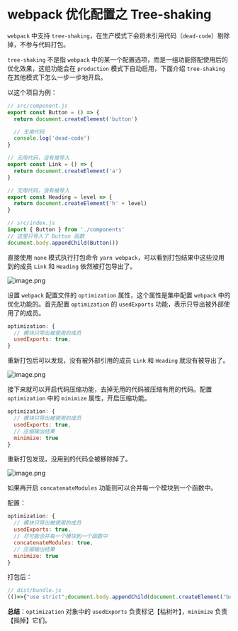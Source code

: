 # webpack 优化配置之 Tree-shaking

`webpack` 中支持 `tree-shaking`，在生产模式下会将未引用代码（`dead-code`）剔除掉，不参与代码打包。

`tree-shaking` 不是指 `webpack` 中的某一个配置选项，而是一组功能搭配使用后的优化效果，这组功能会在 `production` 模式下自动启用，下面介绍 `tree-shaking` 在其他模式下怎么一步一步地开启。

以这个项目为例：

```javascript
// src/component.js
export const Button = () => {
  return document.createElement('button')

  // 无用代码
  console.log('dead-code')
}

// 无用代码，没有被导入
export const Link = () => {
  return document.createElement('a')
}

// 无用代码，没有被导入
export const Heading = level => {
  return document.createElement('h' + level)
}
```

```javascript
// src/index.js
import { Button } from './components'
// 这里只导入了 Button 函数
document.body.appendChild(Button())
```

直接使用 `none` 模式执行打包命令 `yarn webpack`，可以看到打包结果中这些没用到的成员 `Link` 和 `Heading` 依然被打包导出了。

![image.png](https://i.loli.net/2020/11/27/DVGe1Tk6QulKg5F.png)

设置 `webpack` 配置文件的 `optimization` 属性，这个属性是集中配置 `webpack` 中的优化功能的。首先配置 `optimization` 的 `usedExports` 功能，表示只导出被外部使用了的成员。

```javascript
optimization: {
  // 模块只导出被使用的成员
  usedExports: true,
}
```

重新打包后可以发现，没有被外部引用的成员 `Link` 和 `Heading` 就没有被导出了。

![image.png](https://i.loli.net/2020/11/27/x2Q59HjglUd1uYy.png)

接下来就可以开启代码压缩功能，去掉无用的代码被压缩有用的代码。配置 `optimization` 中的 `minimize` 属性，开启压缩功能。

```javascript
optimization: {
  // 模块只导出被使用的成员
  usedExports: true,
  // 压缩输出结果
  minimize: true
}
```

重新打包发现，没用到的代码全被移除掉了。

![image.png](https://i.loli.net/2020/11/27/1KjClBZMkY6rthO.png)

如果再开启 `concatenateModules` 功能则可以合并每一个模块到一个函数中。

配置：

```javascript
optimization: {
  // 模块只导出被使用的成员
  usedExports: true,
  // 尽可能合并每一个模块到一个函数中
  concatenateModules: true,
  // 压缩输出结果
  minimize: true
}
```

打包后：

```javascript
// dist/bundle.js
(()=>{"use strict";document.body.appendChild(document.createElement("button"))})();
```

**总结**：`optimization` 对象中的 `usedExports` 负责标记【枯树叶】，`minimize` 负责【摇掉】它们。